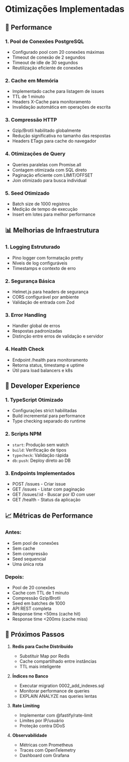 # Otimizações Implementadas

## 🚀 Performance

### 1. **Pool de Conexões PostgreSQL**
- Configurado pool com 20 conexões máximas
- Timeout de conexão de 2 segundos
- Timeout de idle de 30 segundos
- Reutilização eficiente de conexões

### 2. **Cache em Memória**
- Implementado cache para listagem de issues
- TTL de 1 minuto
- Headers X-Cache para monitoramento
- Invalidação automática em operações de escrita

### 3. **Compressão HTTP**
- Gzip/Brotli habilitado globalmente
- Redução significativa no tamanho das respostas
- Headers ETags para cache do navegador

### 4. **Otimizações de Query**
- Queries paralelas com Promise.all
- Contagem otimizada com SQL direto
- Paginação eficiente com LIMIT/OFFSET
- Join otimizado para busca individual

### 5. **Seed Otimizado**
- Batch size de 1000 registros
- Medição de tempo de execução
- Insert em lotes para melhor performance

## 📊 Melhorias de Infraestrutura

### 1. **Logging Estruturado**
- Pino logger com formatação pretty
- Níveis de log configuráveis
- Timestamps e contexto de erro

### 2. **Segurança Básica**
- Helmet.js para headers de segurança
- CORS configurável por ambiente
- Validação de entrada com Zod

### 3. **Error Handling**
- Handler global de erros
- Respostas padronizadas
- Distinção entre erros de validação e servidor

### 4. **Health Check**
- Endpoint /health para monitoramento
- Retorna status, timestamp e uptime
- Útil para load balancers e k8s

## 🔧 Developer Experience

### 1. **TypeScript Otimizado**
- Configurações strict habilitadas
- Build incremental para performance
- Type checking separado do runtime

### 2. **Scripts NPM**
- `start`: Produção sem watch
- `build`: Verificação de tipos
- `typecheck`: Validação rápida
- `db:push`: Deploy direto ao DB

### 3. **Endpoints Implementados**
- POST /issues - Criar issue
- GET /issues - Listar com paginação
- GET /issues/:id - Buscar por ID com user
- GET /health - Status da aplicação

## 📈 Métricas de Performance

### Antes:
- Sem pool de conexões
- Sem cache
- Sem compressão
- Seed sequencial
- Uma única rota

### Depois:
- Pool de 20 conexões
- Cache com TTL de 1 minuto
- Compressão Gzip/Brotli
- Seed em batches de 1000
- API REST completa
- Response time <50ms (cache hit)
- Response time <200ms (cache miss)

## 🎯 Próximos Passos

1. **Redis para Cache Distribuído**
   - Substituir Map por Redis
   - Cache compartilhado entre instâncias
   - TTL mais inteligente

2. **Índices no Banco**
   - Executar migration 0002_add_indexes.sql
   - Monitorar performance de queries
   - EXPLAIN ANALYZE nas queries lentas

3. **Rate Limiting**
   - Implementar com @fastify/rate-limit
   - Limites por IP/usuário
   - Proteção contra DDoS

4. **Observabilidade**
   - Métricas com Prometheus
   - Traces com OpenTelemetry
   - Dashboard com Grafana